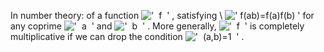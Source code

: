 In number theory: of a function
!['  f  '](../dictionary/equation_images/20213.2..png) , satisfying \\
![' f(ab)=f(a)f(b) '](../dictionary/equation_images/20213.1..png)
for any coprime !['  a  '](../dictionary/equation_images/20213.3..png)
and !['  b  '](../dictionary/equation_images/20213.4..png) . More
generally, !['  f  '](../dictionary/equation_images/20213.5..png) is
completely multiplicative if we can drop the condition
!['  (a,b)=1  '](../dictionary/equation_images/20213.6..png) .
